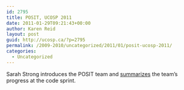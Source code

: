 ```yaml
---
id: 2795
title: POSIT, UCOSP 2011
date: 2011-01-29T09:21:43+00:00
author: Karen Reid
layout: post
guid: http://ucosp.ca/?p=2795
permalink: /2009-2010/uncategorized/2011/01/posit-ucosp-2011/
categories:
  - Uncategorized
---
```

Sarah Strong introduces the POSIT team and [summarizes](http://sarahestrong.blogspot.com/2011/01/sprint-wrap-up-for-posit-ucosp-2011.html) the team&#8217;s progress at the code sprint.